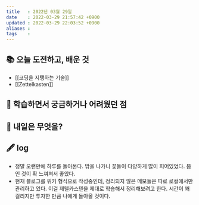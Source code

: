 ```yaml
---
title   : 2022년 03월 29일 
date    : 2022-03-29 21:57:42 +0900
updated : 2022-03-29 22:03:52 +0900
aliases : 
tags    : 
---
```

## 📚 오늘 도전하고, 배운 것
- [[코딩을 지탱하는 기술]]
- [[Zettelkasten]]

## 🤔 학습하면서 궁금하거나 어려웠던 점 

## 🌅 내일은 무엇을?

## 🖋 log
- 정말 오랜만에 하루를 돌아본다. 밖을 나가니 꽃들이 다양하게 많이 피어있었다. 봄인 것이 확 느껴져서 좋았다.
- 현재 블로그를 위키 형식으로 작성중인데, 정리되지 않은 메모들은 따로 로컬에서만 관리하고 있다. 이걸 제텔카스텐을 제대로 학습해서 정리해보려고 한다. 시간이 꽤 걸리지만 투자한 만큼 나에게 돌아올 것이다. 
